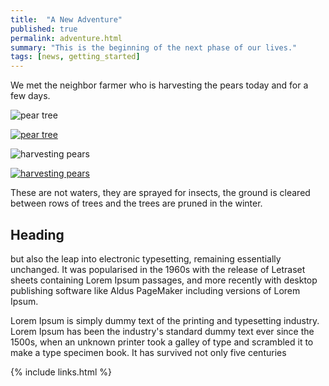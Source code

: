 ```yaml
---
title:  "A New Adventure"
published: true
permalink: adventure.html
summary: "This is the beginning of the next phase of our lives."
tags: [news, getting_started]
---
```


We met the neighbor farmer who is harvesting the pears today and for a few days.

![pear tree](https://photos.app.goo.gl/2dXJs64yNfxuXn5EA "a pear tree in the orchard")

[![pear tree](https://photos.app.goo.gl/2dXJs64yNfxuXn5EA)](http://google.com/)

![harvesting pears](https://photos.app.goo.gl/BPbrxZ34T1Ym62Q79 "harvested pear in containers in the orchard")

[![harvesting pears](https://photos.app.goo.gl/BPbrxZ34T1Ym62Q79)](https://photos.google.com)

These are not waters, they are sprayed for insects, the ground is cleared between rows of trees and the trees are pruned in the winter.

## Heading

but also the leap into electronic typesetting, remaining essentially unchanged. It was popularised in the 1960s with the release of Letraset sheets containing Lorem Ipsum passages, and more recently with desktop publishing software like Aldus PageMaker including versions of Lorem Ipsum.

Lorem Ipsum is simply dummy text of the printing and typesetting industry. Lorem Ipsum has been the industry's standard dummy text ever since the 1500s, when an unknown printer took a galley of type and scrambled it to make a type specimen book. It has survived not only five centuries

{% include links.html %}